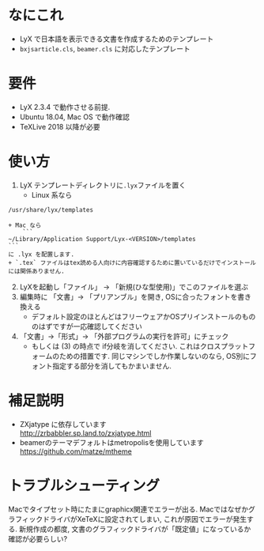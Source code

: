 # なにこれ
* LyX で日本語を表示できる文書を作成するためのテンプレート
* `bxjsarticle.cls`, `beamer.cls` に対応したテンプレート

# 要件
* LyX 2.3.4 で動作させる前提.
* Ubuntu 18.04, Mac OS で動作確認
* TeXLive 2018 以降が必要

# 使い方
1. LyX テンプレートディレクトリに`.lyx`ファイルを置く
	+ Linux 系なら
  ```
  /usr/share/lyx/templates
  ```
	+ Mac なら
		```
	~/Library/Application Support/Lyx-<VERSION>/templates
	```
	に .lyx を配置します.
	+ `.tex` ファイルはtex読める人向けに内容確認するために置いているだけでインストールには関係ありません.
2. LyXを起動し「ファイル」 -> 「新規(ひな型使用)」でこのファイルを選ぶ
3.  編集時に 「文書」-> 「プリアンブル」を開き, OSに合ったフォントを書き換える
	+ デフォルト設定のほとんどはフリーウェアかOSプリインストールのもののはずですが一応確認してください
4. 「文書」->「形式」-> 「外部プログラムの実行を許可」にチェック
	+ もしくは (3) の時点で if分岐を消してください. これはクロスプラットフォームのための措置です. 同じマシンでしか作業しないのなら, OS別にフォント指定する部分を消してもかまいません.

# 補足説明
* ZXjatype に依存しています  
http://zrbabbler.sp.land.to/zxjatype.html
* beamerのテーマデフォルトはmetropolisを使用しています  
https://github.com/matze/mtheme

# トラブルシューティング
Macでタイプセット時にたまにgraphicx関連でエラーが出る. MacではなぜかグラフィックドライバがXeTeXに設定されてしまい, これが原因でエラーが発生する. 新規作成の都度, 文書のグラフィックドライバが「既定値」になっているか確認が必要らしい?
